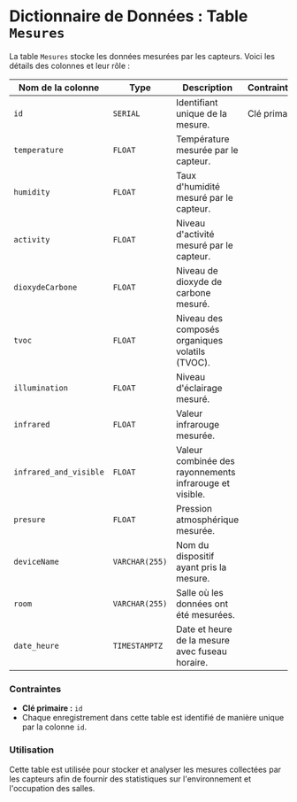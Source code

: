 # Dictionnaire de Données : Table `Mesures`

La table `Mesures` stocke les données mesurées par les capteurs. Voici les détails des colonnes et leur rôle :

| **Nom de la colonne**       | **Type**          | **Description**                                      | **Contraintes**      |
|-----------------------------|-------------------|----------------------------------------------------|----------------------|
| `id`                        | `SERIAL`          | Identifiant unique de la mesure.                   | Clé primaire         |
| `temperature`               | `FLOAT`           | Température mesurée par le capteur.                |                      |
| `humidity`                  | `FLOAT`           | Taux d'humidité mesuré par le capteur.             |                      |
| `activity`                  | `FLOAT`           | Niveau d'activité mesuré par le capteur.           |                      |
| `dioxydeCarbone`            | `FLOAT`           | Niveau de dioxyde de carbone mesuré.               |                      |
| `tvoc`                      | `FLOAT`           | Niveau des composés organiques volatils (TVOC).    |                      |
| `illumination`              | `FLOAT`           | Niveau d'éclairage mesuré.                         |                      |
| `infrared`                  | `FLOAT`           | Valeur infrarouge mesurée.                         |                      |
| `infrared_and_visible`      | `FLOAT`           | Valeur combinée des rayonnements infrarouge et visible. |                      |
| `presure`                   | `FLOAT`           | Pression atmosphérique mesurée.                    |                      |
| `deviceName`                | `VARCHAR(255)`    | Nom du dispositif ayant pris la mesure.            |                      |
| `room`                      | `VARCHAR(255)`    | Salle où les données ont été mesurées.             |                      |
| `date_heure`                | `TIMESTAMPTZ`     | Date et heure de la mesure avec fuseau horaire.    |                      |

### Contraintes

- **Clé primaire :** `id`
- Chaque enregistrement dans cette table est identifié de manière unique par la colonne `id`.

### Utilisation

Cette table est utilisée pour stocker et analyser les mesures collectées par les capteurs afin de fournir des statistiques sur l'environnement et l'occupation des salles.
